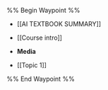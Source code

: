 %% Begin Waypoint %%
- [[AI TEXTBOOK SUMMARY]]
- [[Course intro]]
- **Media**

- [[Topic 1]]

%% End Waypoint %%
